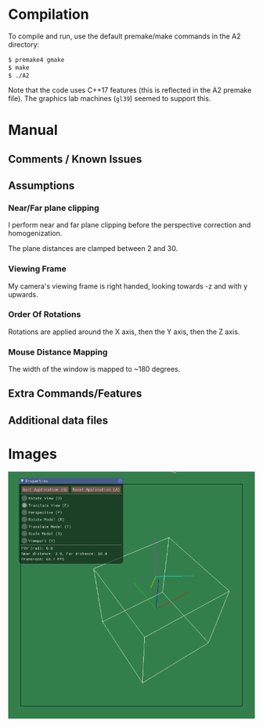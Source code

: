 # Compilation
To compile and run, use the default premake/make commands in the A2 directory:

``` 
$ premake4 gmake
$ make
$ ./A2
```

Note that the code uses C++17 features (this is reflected in the A2 premake file). The graphics lab machines (`gl39`) seemed to support this.

# Manual
## Comments / Known Issues

## Assumptions
### Near/Far plane clipping
I perform near and far plane clipping before the perspective correction and homogenization.

The plane distances are clamped between 2 and 30.

### Viewing Frame
My camera's viewing frame is right handed, looking towards -z and with y upwards.

### Order Of Rotations
Rotations are applied around the X axis, then the Y axis, then the Z axis.

### Mouse Distance Mapping
The width of the window is mapped to ~180 degrees.

## Extra Commands/Features

## Additional data files

# Images
![screenshot](./screenshot.png)
